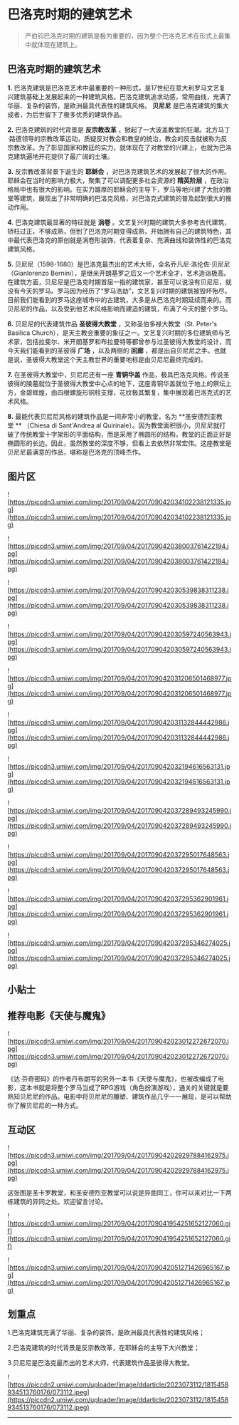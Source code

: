 # 巴洛克时期的建筑艺术

> 严伯钧巴洛克时期的建筑是极为重要的，因为整个巴洛克艺术在形式上最集中就体现在建筑上。

## 巴洛克时期的建筑艺术

 **1.** 巴洛克建筑是巴洛克艺术中最重要的一种形式，是17世纪在意大利罗马文艺复兴建筑基础上发展起来的一种建筑风格。巴洛克建筑追求动感，常用曲线，充满了华丽、复杂的装饰，是欧洲最具代表性的建筑风格。 **贝尼尼** 是巴洛克建筑的集大成者，为后世留下了极多优秀的建筑作品。

 **2.** 巴洛克建筑的时代背景是 **反宗教改革** ，掀起了一大波盖教堂的狂潮。北方马丁·路德领导的宗教改革运动，质疑反对教会和教皇的统治，教会的反击就被称为反宗教改革。为了彰显国家和教廷的实力，就体现在了对教堂的兴建上，也就为巴洛克建筑遍地开花提供了最广阔的土壤。

 **3.** 反宗教改革背景下诞生的 **耶稣会** ，对巴洛克建筑艺术的发展起了很大的作用。耶稣会在当时的影响力极大，聚集了可以调配更多社会资源的 **精英阶层** ，在政治格局中也有很大的影响。在实力雄厚的耶稣会的主导下，罗马等地兴建了大批的教堂等建筑，展现出了非常明确的巴洛克风格，对巴洛克式建筑的普及起到很大的推动作用。

 **4.** 巴洛克建筑最显著的特征就是 **涡卷** 。文艺复兴时期的建筑大多参考古代建筑，矫枉过正，不够成熟，但到了巴洛克时期变得成熟，开始拥有自己的建筑特色，其中最代表巴洛克的原创就是涡卷形装饰，代表着复杂、充满曲线和装饰性的巴洛克建筑风格。

 **5.** 贝尼尼（1598-1680）是巴洛克最杰出的艺术大师，全名乔凡尼·洛伦佐·贝尼尼（Gianlorenzo Bernini），是继米开朗基罗之后又一个艺术全才，艺术造诣极高。在建筑方面，贝尼尼是巴洛克时期首屈一指的建筑家，甚至可以说没有贝尼尼，就没有今天的罗马。罗马因为经历了“罗马浩劫”，文艺复兴时期的建筑被毁坏殆尽，目前我们能看到的罗马这座城市中的古建筑，大多是从巴洛克时期延续而来的。而贝尼尼的作品，以及受到他艺术风格影响而建造的建筑，布满了今天的整个罗马。

 **6.** 贝尼尼的代表建筑作品 **圣彼得大教堂** ，又称圣伯多禄大教堂（St. Peter's Basilica Church），是天主教会重要的象征之一。文艺复兴时期的多位建筑师与艺术家，包括拉斐尔、米开朗基罗和布拉曼特等都曾参与过圣彼得大教堂的设计，而今天我们能看到的圣彼得 **广场** ，以及两侧的 **回廊** ，都是出自贝尼尼之手。也就是说，圣彼得大教堂这个天主教世界的重要地标是由贝尼尼最终完成的。

 **7.** 在圣彼得大教堂中，贝尼尼还有一座 **青铜华盖** 作品，极具巴洛克风格。传说圣彼得的陵墓就位于圣彼得大教堂中心点的地下，这座青铜华盖就位于地上的祭坛上方，金碧辉煌，由四根螺旋形铜柱支撑，花纹极其繁复，集中展现着巴洛克式的艺术风格。

 **8.** 最能代表贝尼尼风格的建筑作品是一间非常小的教堂，名为 **圣安德烈亚教堂 ** （Chiesa di Sant'Andrea al Quirinale）。因为教堂面积很小，贝尼尼就打破了传统教堂十字架形的平面结构，而是采用了椭圆形的结构，教堂的正面正好是椭圆形的长边。因此，虽然教堂的深度不够，但看上去依然非常宏伟。这座教堂是贝尼尼最满意的作品，堪称是巴洛克的顶峰杰作。

## 图片区

![https://piccdn3.umiwi.com/img/201709/04/201709042034102238121335.jpg](https://piccdn3.umiwi.com/img/201709/04/201709042034102238121335.jpg)

![https://piccdn3.umiwi.com/img/201709/04/201709042038003761422194.jpg](https://piccdn3.umiwi.com/img/201709/04/201709042038003761422194.jpg)

![https://piccdn3.umiwi.com/img/201709/04/201709042030539838311238.jpg](https://piccdn3.umiwi.com/img/201709/04/201709042030539838311238.jpg)

![https://piccdn3.umiwi.com/img/201709/04/201709042030597240563943.jpg](https://piccdn3.umiwi.com/img/201709/04/201709042030597240563943.jpg)

![https://piccdn3.umiwi.com/img/201709/04/201709042031206501468977.jpg](https://piccdn3.umiwi.com/img/201709/04/201709042031206501468977.jpg)

![https://piccdn3.umiwi.com/img/201709/04/201709042031132844442986.jpg](https://piccdn3.umiwi.com/img/201709/04/201709042031132844442986.jpg)

![https://piccdn3.umiwi.com/img/201709/04/201709042032194616563131.jpg](https://piccdn3.umiwi.com/img/201709/04/201709042032194616563131.jpg)

![https://piccdn3.umiwi.com/img/201709/04/201709042037289493245990.jpg](https://piccdn3.umiwi.com/img/201709/04/201709042037289493245990.jpg)

![https://piccdn3.umiwi.com/img/201709/04/201709042037295017648563.jpg](https://piccdn3.umiwi.com/img/201709/04/201709042037295017648563.jpg)

![https://piccdn3.umiwi.com/img/201709/04/201709042037295362901961.jpg](https://piccdn3.umiwi.com/img/201709/04/201709042037295362901961.jpg)

![https://piccdn3.umiwi.com/img/201709/04/201709042037295346274025.jpg](https://piccdn3.umiwi.com/img/201709/04/201709042037295346274025.jpg)

## 小贴士

## 推荐电影《天使与魔鬼》

![https://piccdn3.umiwi.com/img/201709/04/201709042023012272672070.jpg](https://piccdn3.umiwi.com/img/201709/04/201709042023012272672070.jpg)

《达·芬奇密码》的作者丹布朗写的另外一本书《天使与魔鬼》，也被改编成了电影，这本书就是将整个罗马当成了RPG游戏（角色扮演游戏），通关的关键就是要熟知贝尼尼的作品。电影中将贝尼尼的雕塑、建筑作品几乎一一展现，是可以帮助你了解贝尼尼的一种方式。

## 互动区

![https://piccdn3.umiwi.com/img/201709/04/201709042029297884162975.jpg](https://piccdn3.umiwi.com/img/201709/04/201709042029297884162975.jpg)

这张图是圣卡罗教堂，和圣安德烈亚教堂可以说是异曲同工，你可以来对比一下两栋建筑的异同之处。欢迎留言讨论。

![https://piccdn3.umiwi.com/img/201709/04/201709041954251652127060.gif](https://piccdn3.umiwi.com/img/201709/04/201709041954251652127060.gif)

![https://piccdn3.umiwi.com/img/201709/04/201709042051271426965167.jpg](https://piccdn3.umiwi.com/img/201709/04/201709042051271426965167.jpg)

## 划重点

1.巴洛克建筑充满了华丽、复杂的装饰，是欧洲最具代表性的建筑风格；

2.巴洛克建筑的时代背景是反宗教改革，在耶稣会的主导下大兴教堂；

3.贝尼尼是巴洛克最杰出的艺术大师，代表建筑作品圣彼得大教堂。

![https://piccdn2.umiwi.com/uploader/image/ddarticle/2023073112/1815458934513760176/073112.jpeg](https://piccdn2.umiwi.com/uploader/image/ddarticle/2023073112/1815458934513760176/073112.jpeg)

---
